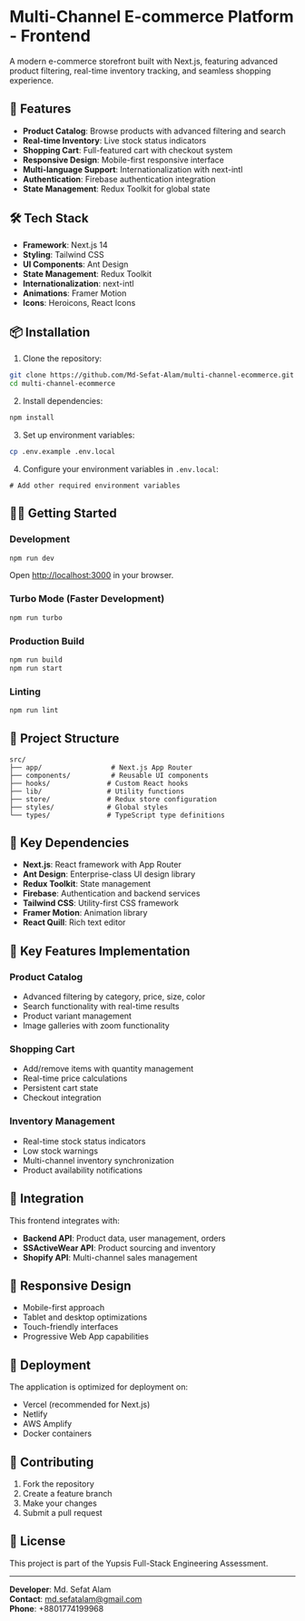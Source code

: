 # Multi-Channel E-commerce Platform - Frontend

A modern e-commerce storefront built with Next.js, featuring advanced product filtering, real-time inventory tracking, and seamless shopping experience.

## 🚀 Features

- **Product Catalog**: Browse products with advanced filtering and search
- **Real-time Inventory**: Live stock status indicators
- **Shopping Cart**: Full-featured cart with checkout system
- **Responsive Design**: Mobile-first responsive interface
- **Multi-language Support**: Internationalization with next-intl
- **Authentication**: Firebase authentication integration
- **State Management**: Redux Toolkit for global state

## 🛠️ Tech Stack

- **Framework**: Next.js 14
- **Styling**: Tailwind CSS
- **UI Components**: Ant Design
- **State Management**: Redux Toolkit
- **Internationalization**: next-intl
- **Animations**: Framer Motion
- **Icons**: Heroicons, React Icons

## 📦 Installation

1. Clone the repository:
```bash
git clone https://github.com/Md-Sefat-Alam/multi-channel-ecommerce.git
cd multi-channel-ecommerce
```

2. Install dependencies:
```bash
npm install
```

3. Set up environment variables:
```bash
cp .env.example .env.local
```

4. Configure your environment variables in `.env.local`:
```
# Add other required environment variables
```

## 🏃‍♂️ Getting Started

### Development
```bash
npm run dev
```
Open [http://localhost:3000](http://localhost:3000) in your browser.

### Turbo Mode (Faster Development)
```bash
npm run turbo
```

### Production Build
```bash
npm run build
npm run start
```

### Linting
```bash
npm run lint
```

## 📁 Project Structure

```
src/
├── app/                 # Next.js App Router
├── components/          # Reusable UI components
├── hooks/              # Custom React hooks
├── lib/                # Utility functions
├── store/              # Redux store configuration
├── styles/             # Global styles
└── types/              # TypeScript type definitions
```

## 🔧 Key Dependencies

- **Next.js**: React framework with App Router
- **Ant Design**: Enterprise-class UI design library
- **Redux Toolkit**: State management
- **Firebase**: Authentication and backend services
- **Tailwind CSS**: Utility-first CSS framework
- **Framer Motion**: Animation library
- **React Quill**: Rich text editor

## 🌟 Key Features Implementation

### Product Catalog
- Advanced filtering by category, price, size, color
- Search functionality with real-time results
- Product variant management
- Image galleries with zoom functionality

### Shopping Cart
- Add/remove items with quantity management
- Real-time price calculations
- Persistent cart state
- Checkout integration

### Inventory Management
- Real-time stock status indicators
- Low stock warnings
- Multi-channel inventory synchronization
- Product availability notifications

## 🔗 Integration

This frontend integrates with:
- **Backend API**: Product data, user management, orders
- **SSActiveWear API**: Product sourcing and inventory
- **Shopify API**: Multi-channel sales management

## 📱 Responsive Design

- Mobile-first approach
- Tablet and desktop optimizations
- Touch-friendly interfaces
- Progressive Web App capabilities

## 🚀 Deployment

The application is optimized for deployment on:
- Vercel (recommended for Next.js)
- Netlify
- AWS Amplify
- Docker containers

## 🤝 Contributing

1. Fork the repository
2. Create a feature branch
3. Make your changes
4. Submit a pull request

## 📄 License

This project is part of the Yupsis Full-Stack Engineering Assessment.

---

**Developer**: Md. Sefat Alam  
**Contact**: md.sefatalam@gmail.com  
**Phone**: +8801774199968